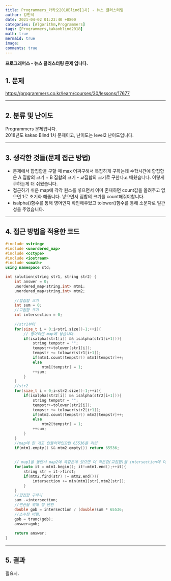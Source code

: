```yaml
---
title: Programmers_카카오2018Blind[1차] - 뉴스 클러스터링
author: 강민석
date: 2021-04-02 01:23:40 +0800
categories: [Algorithm,Programmers]
tags: [Programmers,kakaoblind2018]
math: true
mermaid: true
image: 
comments: true
---
```


**프로그래머스 - 뉴스 클러스터링 문제 입니다.**

## 1. 문제
<https://programmers.co.kr/learn/courses/30/lessons/17677>






-----  

## 2. 분류 및 난이도

Programmers 문제입니다.  
2018년도 kakao Blind 1차 문제이고, 난이도는 level2 난이도입니다.


-----  

## 3. 생각한 것들(문제 접근 방법)

- 문제에서 합집합을 구할 때 max 어쩌구해서 복잡하게 구하는데 수학시간에 합집합은 A 집합의 크기  + B 집합의 크기 - 교집합의 크기로 구한다고 배웠습니다. 이렇게 구하는게 더 쉬웠습니다.
- 접근하기 쉬운 map에 각각 원소를 넣으면서 이미 존재하면 count값을 올려주고 없으면 1로 초기화 해줍니다. 넣으면서 집합의 크기를 count해줘야합니다.
- isalpha()함수를 통해 영어인지 확인해주었고 tolower()함수를 통해 소문자로 일관성을 주었습니다.



-----  

## 4. 접근 방법을 적용한 코드

```c++
#include <string>
#include <unordered_map>
#include <cctype>
#include <iostream>
#include <cmath>
using namespace std;

int solution(string str1, string str2) {
    int answer = 0;
    unordered_map<string,int> mtm1;
    unordered_map<string,int> mtm2;
    
    //합집합 크기
    int sum = 0;
    //교집합 크기
    int intersection = 0;
    
    //str1부터
    for(size_t i = 0;i<str1.size()-1;++i){
        // 영어이면 map에 넣습니다.
        if(isalpha(str1[i]) && isalpha(str1[i+1])){
            string tempstr = "";
            tempstr+=tolower(str1[i]);
            tempstr += tolower(str1[i+1]);
            if(mtm1.count(tempstr)) mtm1[tempstr]++;
            else
                mtm1[tempstr] = 1;
            ++sum;
        }
    }
    //str2
    for(size_t i = 0;i<str2.size()-1;++i){
        if(isalpha(str2[i]) && isalpha(str2[i+1])){
            string tempstr = "";
            tempstr+=tolower(str2[i]);
            tempstr += tolower(str2[i+1]);
            if(mtm2.count(tempstr)) mtm2[tempstr]++;
            else
                mtm2[tempstr] = 1;
            ++sum;
        }
    }
    //map에 한 개도 안들어와있으면 65536을 리턴
    if(mtm1.empty() && mtm2.empty()) return 65536;
    
    
    // map1을 돌면서 map2에 똑같은게 있으면 더 작은값(교집합)을 intersection에 더해줍니다.
    for(auto it = mtm1.begin(); it!=mtm1.end();++it){
        string str = it->first;
        if(mtm2.find(str) != mtm2.end()){
            intersection += min(mtm1[str],mtm2[str]);
        }
    }
    //합집합 구하기
    sum -=intersection;
    //연산을 위해 형 변환
    double gob = intersection / (double)sum * 65536;
    //소수점 버림.
    gob = trunc(gob);
    answer=gob;
    
    return answer;
}
```

-----

## 5. 결과

필요시.














 
